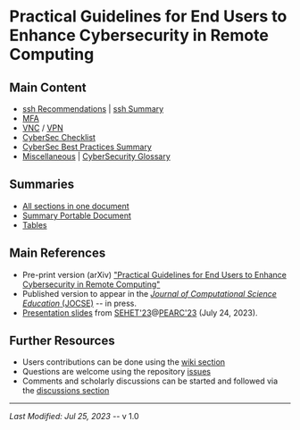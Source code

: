 # Practical Guidelines for End Users to Enhance Cybersecurity in Remote Computing


## Main Content
  * [ssh Recommendations](docs/ssh.md) | [ssh Summary](docs/ssh-summary.md)
  * [MFA](docs/MFA.md)
  * [VNC](docs/VNC.md) / [VPN](docs/VPN.md)
  * [CyberSec Checklist](docs/cyberSec-checklist.md)
  * [CyberSec Best Practices Summary](docs/summary_BP.md)
  * [Miscellaneous](docs/others.md) | [CyberSecurity Glossary](docs/glossary.md)

## Summaries
  * [All sections in one document](docs/ALLinONE.md)
  * [Summary Portable Document](docs/pdf/cyberSec-BP.pdf)
  * [Tables](docs/pdf/tables.pdf)

## Main References
  * Pre-print version (arXiv)
    ["Practical Guidelines for End Users to Enhance Cybersecurity in Remote Computing"](https://arxiv.org/abs/2306.07192)
  * Published version to appear in the [*Journal of Computational Science Education* (JOCSE)](https://jocse.org) -- in press.
  * [Presentation slides](docs/pdf/SEHET23_MPonce-RvanZon.pdf) from [SEHET'23](https://sighpceducation.acm.org/events/sehet_23_tech/)@[PEARC'23](https://pearc.acm.org/pearc23/) (July 24, 2023).

## Further Resources
  * Users contributions can be done using the [wiki section](https://github.com/cybersec-BestPractices/cybersec-RemoteComputing/wiki)
  * Questions are welcome using the repository [issues](https://github.com/cybersec-BestPractices/cybersec-RemoteComputing/issues)
  * Comments and scholarly discussions can be started and followed via the [discussions section](https://github.com/cybersec-BestPractices/cybersec-RemoteComputing/discussions)


---

*Last Modified: Jul 25, 2023*  --  v 1.0
